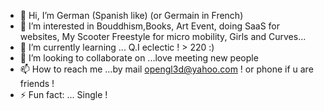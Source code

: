 - 👋 Hi, I’m German (Spanish like) (or Germain in French)
- 👀 I’m interested in Bouddhism,Books, Art Event, doing SaaS for websites, My Scooter Freestyle for micro mobility, Girls and Curves...
- 🌱 I’m currently learning ... Q.I eclectic ! > 220 :)
- 💞️ I’m looking to collaborate on ...love meeting new people
- 📫 How to reach me ...by mail opengl3d@yahoo.com ! or phone if u are friends !
- ⚡ Fun fact: ... Single !

<!---
German-38fr/German-38fr is a ✨ special ✨ repository because its `README.md` (this file) appears on your GitHub profile.
You can click the Preview link to take a look at your changes.
--->
